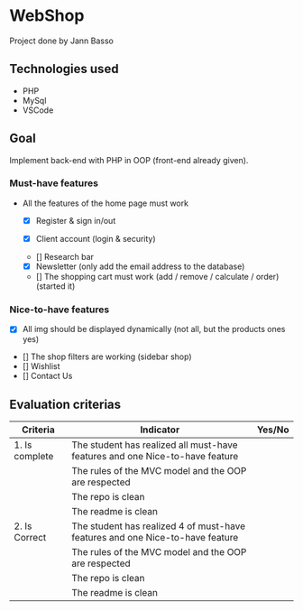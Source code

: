 # WebShop
Project done by Jann Basso

## Technologies used
- PHP
- MySql
- VSCode


## Goal
Implement back-end with PHP in OOP (front-end already given).


### Must-have features

- All the features of the home page must work

  - [x] Register & sign in/out

  - [x] Client account (login & security)

  - [] Research bar 

  - [x] Newsletter (only add the email address to the database)

  - [] The shopping cart must work (add / remove / calculate / order) (started it)

    

### Nice-to-have features

- [x] All img should be displayed dynamically (not all, but the products ones yes)
- [] The shop filters are working (sidebar shop)
- [] Wishlist
- [] Contact Us


## Evaluation criterias
| Criteria       | Indicator                                                    | Yes/No |
| -------------- | ------------------------------------------------------------ | ------ |
| 1. Is complete | The student has realized all must-have features and one Nice-to-have feature |        |
|                | The rules of the MVC model and the OOP are respected         |        |
|                | The repo is clean                                            |        |
|                | The readme is clean                                          |        |
| 2. Is Correct  | The student has realized 4 of must-have features and one Nice-to-have feature |        |
|                | The rules of the MVC model and the OOP are respected         |        |
|                | The repo is clean                                            |        |
|                | The readme is clean                                          |        |



